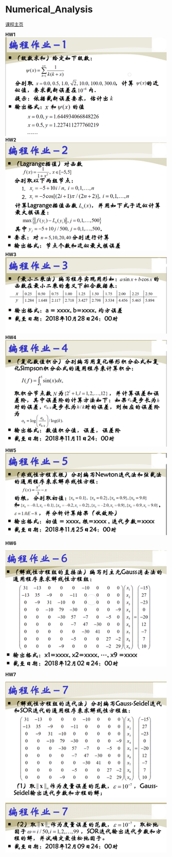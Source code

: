 # Numerical_Analysis  

[课程主页](http://staff.ustc.edu.cn/~tongwh/NA_2018/index.html)

**HW1**
![hw1](img/hw1.png)
**HW2**
![hw2](img/hw2.png)
**HW3**
![hw3](img/hw3.png)
**HW4**
![hw4](img/hw4.png)
**HW5**
![hw5](img/hw5.png)

**HW6**

![hw6](img/hw6.png)

**HW7**

![hw7](img/hw7.png)

![hw7](img/hw7(2).png)